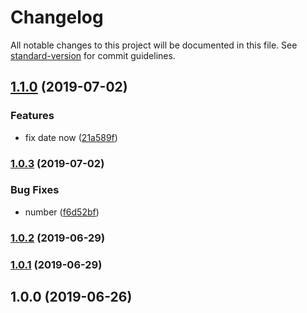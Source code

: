 # Changelog

All notable changes to this project will be documented in this file. See [standard-version](https://github.com/conventional-changelog/standard-version) for commit guidelines.

## [1.1.0](https://github.com/tebaly/unix-timestamp-offset/compare/v1.0.3...v1.1.0) (2019-07-02)


### Features

* fix date now ([21a589f](https://github.com/tebaly/unix-timestamp-offset/commit/21a589f))



### [1.0.3](https://github.com/tebaly/unix-timestamp-offset/compare/v1.0.2...v1.0.3) (2019-07-02)


### Bug Fixes

* number ([f6d52bf](https://github.com/tebaly/unix-timestamp-offset/commit/f6d52bf))



### [1.0.2](https://github.com/tebaly/unix-timestamp-offset/compare/v1.0.1...v1.0.2) (2019-06-29)



### [1.0.1](https://github.com/tebaly/unix-timestamp-offset/compare/v1.0.0...v1.0.1) (2019-06-29)



## 1.0.0 (2019-06-26)
